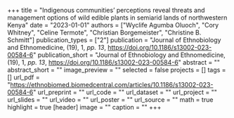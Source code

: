 +++
title = "Indigenous communities’ perceptions reveal threats and management options of wild edible plants in semiarid lands of northwestern Kenya"
date = "2023-01-01"
authors = ["Wyclife Agumba Oluoch", "Cory Whitney", "Celine Termote", "Christian Borgemeister", "Christine B. Schmitt"]
publication_types = ["2"]
publication = "Journal of Ethnobiology and Ethnomedicine, (19), 1, _pp. 13_, https://doi.org/10.1186/s13002-023-00584-6"
publication_short = "Journal of Ethnobiology and Ethnomedicine, (19), 1, _pp. 13_, https://doi.org/10.1186/s13002-023-00584-6"
abstract = ""
abstract_short = ""
image_preview = ""
selected = false
projects = []
tags = []
url_pdf = "https://ethnobiomed.biomedcentral.com/articles/10.1186/s13002-023-00584-6"
url_preprint = ""
url_code = ""
url_dataset = ""
url_project = ""
url_slides = ""
url_video = ""
url_poster = ""
url_source = ""
math = true
highlight = true
[header]
image = ""
caption = ""
+++
